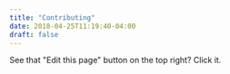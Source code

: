 ```yaml
---
title: "Contributing"
date: 2018-04-25T11:19:40-04:00
draft: false
---
```



See that "Edit this page" button on the top right? Click it.



